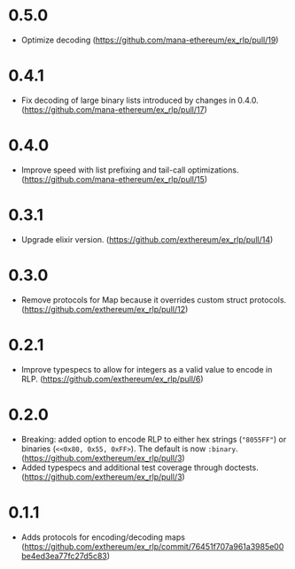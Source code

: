 # 0.5.0
* Optimize decoding (https://github.com/mana-ethereum/ex_rlp/pull/19)
# 0.4.1
* Fix decoding of large binary lists introduced by changes in 0.4.0. (https://github.com/mana-ethereum/ex_rlp/pull/17)
# 0.4.0
* Improve speed with list prefixing and tail-call optimizations. (https://github.com/mana-ethereum/ex_rlp/pull/15)
# 0.3.1
* Upgrade elixir version. (https://github.com/exthereum/ex_rlp/pull/14)
# 0.3.0
* Remove protocols for Map because it overrides custom struct protocols. (https://github.com/exthereum/ex_rlp/pull/12)
# 0.2.1
* Improve typespecs to allow for integers as a valid value to encode in RLP. (https://github.com/exthereum/ex_rlp/pull/6)
# 0.2.0
* Breaking: added option to encode RLP to either hex strings (`"8055FF"`) or binaries (`<<0x80, 0x55, 0xFF>`). The default is now `:binary`. (https://github.com/exthereum/ex_rlp/pull/3)
* Added typespecs and additional test coverage through doctests. (https://github.com/exthereum/ex_rlp/pull/3)
# 0.1.1
* Adds protocols for encoding/decoding maps (https://github.com/exthereum/ex_rlp/commit/76451f707a961a3985e00be4ed3ea77fc27d5c83)
